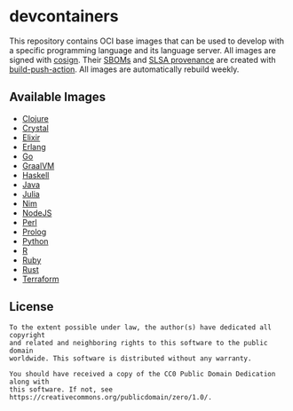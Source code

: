 # devcontainers

This repository contains OCI base images that can be used to develop with a specific programming language and its
language server.  All images are signed with [cosign](https://github.com/sigstore/cosign). Their [SBOMs](https://ntia.gov/page/software-bill-materials)
and [SLSA provenance](https://slsa.dev/provenance/) are created with [build-push-action](https://github.com/docker/build-push-action).
All images are automatically rebuild weekly.

## Available Images

- [Clojure](https://hub.docker.com/r/metio/devcontainers-clojure)
- [Crystal](https://hub.docker.com/r/metio/devcontainers-crystal)
- [Elixir](https://hub.docker.com/r/metio/devcontainers-elixir)
- [Erlang](https://hub.docker.com/r/metio/devcontainers-erlang)
- [Go](https://hub.docker.com/r/metio/devcontainers-go)
- [GraalVM](https://hub.docker.com/r/metio/devcontainers-graalvm)
- [Haskell](https://hub.docker.com/r/metio/devcontainers-haskell)
- [Java](https://hub.docker.com/r/metio/devcontainers-java)
- [Julia](https://hub.docker.com/r/metio/devcontainers-julia)
- [Nim](https://hub.docker.com/r/metio/devcontainers-nim)
- [NodeJS](https://hub.docker.com/r/metio/devcontainers-nodejs)
- [Perl](https://hub.docker.com/r/metio/devcontainers-perl)
- [Prolog](https://hub.docker.com/r/metio/devcontainers-prolog)
- [Python](https://hub.docker.com/r/metio/devcontainers-python)
- [R](https://hub.docker.com/r/metio/devcontainers-r)
- [Ruby](https://hub.docker.com/r/metio/devcontainers-ruby)
- [Rust](https://hub.docker.com/r/metio/devcontainers-rust)
- [Terraform](https://hub.docker.com/r/metio/devcontainers-terraform)

## License

```
To the extent possible under law, the author(s) have dedicated all copyright
and related and neighboring rights to this software to the public domain
worldwide. This software is distributed without any warranty.

You should have received a copy of the CC0 Public Domain Dedication along with
this software. If not, see https://creativecommons.org/publicdomain/zero/1.0/.
```

